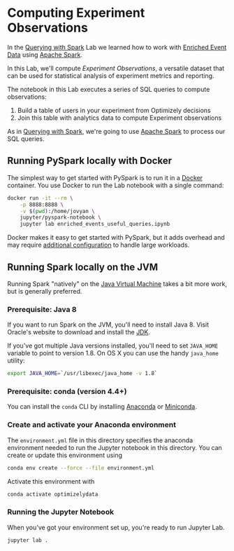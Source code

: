 # Computing Experiment Observations

In the [Querying with Spark](../enriched_events_query_with_spark) Lab we learned how to work with [Enriched Event Data](https://docs.developers.optimizely.com/web/docs/enriched-events-export) using [Apache Spark](https://spark.apache.org/).

In this Lab, we'll compute _Experiment Observations_, a versatile dataset that can be used for statistical analysis of experiment metrics and reporting.

The notebook in this Lab executes a series of SQL queries to compute observations:
1. Build a table of users in your experiment from Optimizely decisions
2. Join this table with analytics data to compute Experiment observations

As in [Querying with Spark](../enriched_events_query_with_spark), we're going to use [Apache Spark](https://spark.apache.org/) to process our SQL queries.

## Running PySpark locally with Docker

The simplest way to get started with PySpark is to run it in a [Docker](https://www.docker.com/) container.  You use Docker to run the Lab notebook with a single command:

```sh
docker run -it --rm \
    -p 8888:8888 \
    -v $(pwd):/home/jovyan \
    jupyter/pyspark-notebook \
    jupyter lab enriched_events_useful_queries.ipynb
```

Docker makes it easy to get started with PySpark, but it adds overhead and may require [additional configuration](https://docs.docker.com/config/containers/resource_constraints/) to handle large workloads.  

## Running Spark locally on the JVM

Running Spark "natively" on the [Java Virtual Machine](https://en.wikipedia.org/wiki/Java_virtual_machine) takes a bit more work, but is generally preferred.

### Prerequisite: Java 8

If you want to run Spark on the JVM, you'll need to install Java 8. Visit Oracle's website to download and install the [JDK](https://www.oracle.com/java/technologies/javase-jdk8-downloads.html).

If you've got multiple Java versions installed, you'll need to set `JAVA_HOME` variable to point to version 1.8.  On OS X you can use the handy `java_home` utility:

```sh
export JAVA_HOME=`/usr/libexec/java_home -v 1.8`
```

### Prerequisite: conda (version 4.4+)

[Anaconda]: https://www.anaconda.com/distribution/
[Miniconda]: https://docs.conda.io/en/latest/miniconda.html

You can install the `conda` CLI by installing [Anaconda] or [Miniconda].

### Create and activate your Anaconda environment

The `environment.yml` file in this directory specifies the anaconda environment needed to run the Jupyter notebook in this directory.  You can create or update this environment using

```sh
conda env create --force --file environment.yml
```

Activate this environment with

```sh
conda activate optimizelydata
```

### Running the Jupyter Notebook

When you've got your environment set up, you're ready to run Jupyter Lab.

```sh
jupyter lab .
```